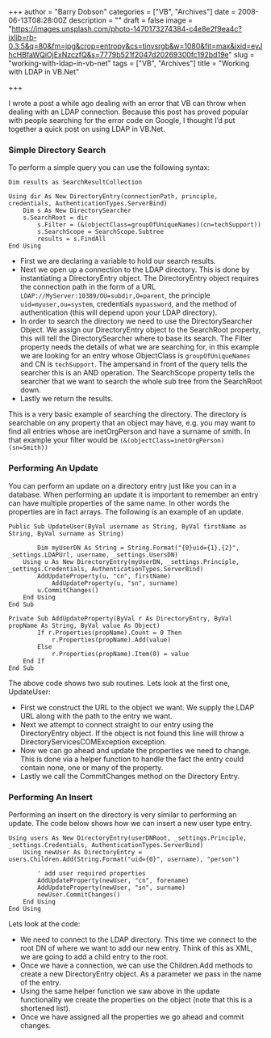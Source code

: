 +++
author = "Barry Dobson"
categories = ["VB", "Archives"]
date = 2008-06-13T08:28:00Z
description = ""
draft = false
image = "https://images.unsplash.com/photo-1470173274384-c4e8e2f9ea4c?ixlib=rb-0.3.5&q=80&fm=jpg&crop=entropy&cs=tinysrgb&w=1080&fit=max&ixid=eyJhcHBfaWQiOjExNzczfQ&s=7779b521f2047d20269300fc192bd19e"
slug = "working-with-ldap-in-vb-net"
tags = ["VB", "Archives"]
title = "Working with LDAP in VB.Net"

+++

I wrote a post a while ago dealing with an error that VB can throw when dealing with an LDAP connection. Because this post has proved popular with people searching for the error code on Google, I thought I’d put together a quick post on using LDAP in VB.Net.

### Simple Directory Search

To perform a simple query you can use the following syntax:

```vbnet
Dim results as SearchResultCollection

Using dir As New DirectoryEntry(connectionPath, principle, credentials, AuthenticationTypes.ServerBind)
	Dim s As New DirectorySearcher
	s.SearchRoot = dir
        s.Filter = (&(objectClass=groupOfUniqueNames)(cn=techSupport))
        s.SearchScope = SearchScope.Subtree
        results = s.FindAll
End Using
```

* First we are declaring a variable to hold our search results.
* Next we open up a connection to the LDAP directory. This is done by instantiating a DirectoryEntry object. The DirectoryEntry object requires the connection path in the form of a URL `LDAP://MyServer:10389/OU=subdir,O=parent`, the principle `uid=myuser,ou=system`, credentials `mypassword`, and the method of authentication (this will depend upon your LDAP directory).
* In order to search the directory we need to use the DirectorySearcher Object. We assign our DirectoryEntry object to the SearchRoot property, this will tell the DirectorySearcher where to base its search. The Filter property needs the details of what we are searching for, in this example we are looking for an entry whose ObjectClass is `groupOfUniqueNames` and CN is `techSupport`. The ampersand in front of the query tells the searcher this is an AND operation. The SearchScope property tells the searcher that we want to search the whole sub tree from the SearchRoot down.
* Lastly we return the results.

This is a very basic example of searching the directory. The directory is searchable on any property that an object may have, e.g. you may want to find all entries whose are inetOrgPerson and have a surname of smith. In that example your filter would be `(&(objectClass=inetOrgPerson)(sn=Smith))`

### Performing An Update

You can perform an update on a directory entry just like you can in a database. When performing an update it is important to remember an entry can have multiple properties of the same name. In other words the properties are in fact arrays. The following is an example of an update.

```vbnet
Public Sub UpdateUser(ByVal username as String, ByVal firstName as String, ByVal surname as String)

        Dim myUserDN As String = String.Format("{0}uid={1},{2}", _settings.LDAPUrl, username, _settings.UsersDN)
	Using u As New DirectoryEntry(myUserDN, _settings.Principle, _settings.Credentials, AuthenticationTypes.ServerBind)
	    AddUpdateProperty(u, "cn", firstName)
            AddUpdateProperty(u, "sn", surname)
 	    u.CommitChanges()
	End Using
End Sub

Private Sub AddUpdateProperty(ByVal r As DirectoryEntry, ByVal propName As String, ByVal value As Object)
        If r.Properties(propName).Count = 0 Then
            r.Properties(propName).Add(value)
        Else
            r.Properties(propName).Item(0) = value
	End If
End Sub
```

The above code shows two sub routines. Lets look at the first one, UpdateUser:

* First we construct the URL to the object we want. We supply the LDAP URL along with the path to the entry we want.
* Next we attempt to connect straight to our entry using the DirectoryEntry object. If the object is not found this line will throw a DirectoryServicesCOMException exception.
* Now we can go ahead and update the properties we need to change. This is done via a helper function to handle the fact the entry could contain none, one or many of the property.
* Lastly we call the CommitChanges method on the Directory Entry.

### Performing An Insert

Performing an insert on the directory is very similar to performing an update. The code below shows how we can insert a new user type entry.

```vbnet
Using users As New DirectoryEntry(userDNRoot, _settings.Principle, _settings.Credentials, AuthenticationTypes.ServerBind)
    Using newUser As DirectoryEntry = users.Children.Add(String.Format("uid={0}", username), "person")

        ' add user required properties
        AddUpdateProperty(newUser, "cn", forename)
        AddUpdateProperty(newUser, "sn", surname)
        newUser.CommitChanges()
    End Using
End Using
```

Lets look at the code:

* We need to connect to the LDAP directory. This time we connect to the root DN of where we want to add our new entry. Think of this as XML, we are going to add a child entry to the root.
* Once we have a connection, we can use the Children.Add methods to create a new DirectoryEntry object. As a parameter we pass in the name of the entry.
* Using the same helper function we saw above in the update functionality we create the properties on the object (note that this is a shortened list).
* Once we have assigned all the properties we go ahead and commit changes.

